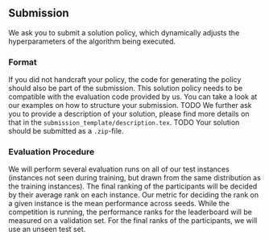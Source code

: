 ## Submission
We ask you to submit a solution policy, which dynamically adjusts the hyperparameters of
the algorithm being executed.

### Format
If you did not handcraft your policy, the code for generating the policy should also be part of the
submission.
This solution policy needs to be compatible with the evaluation code provided by
us.
You can take a look at our examples on how to structure your submission. TODO
We further ask you to provide a description of your solution, please find more details
on that in the `submission_template/description.tex`. TODO
Your solution should be submitted as a `.zip`-file.

### Evaluation Procedure
We will perform several evaluation runs on all of our test instances (instances not seen during
training, but drawn from the same distribution as the training instances).
The final ranking of the participants will be decided by their average rank on each instance.
Our metric for deciding the rank on a given instance is the mean performance across seeds.
While the competition is running, the performance ranks for the leaderboard will be measured on a validation set.
For the final ranks of the participants, we will use an unseen test set.